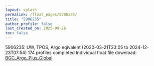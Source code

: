 ```yaml
---
layout: splash
permalink: /float_pages/5906235/
title: "5906235"
author_profile: false
last_created_on: 2025-09-26
toc: false
---
```

 
5906235: UW, TPOS, Argo eqivalent (2020-03-21T23:05 to 2024-12-23T07:54)
174 profiles completed
Individual float file download: [BGC_Argo_Plus_Global](https://ftp.soest.hawaii.edu/bgc_argo_plus/Individual_Floats/outliers_removed/5906235_Sprof_processed.nc)
